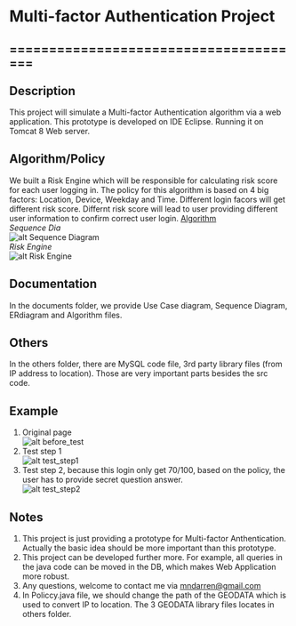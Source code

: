 # Multi-factor Authentication Project
======================================<br/><br/>
Description
--------
This project will simulate a Multi-factor Authentication algorithm via a  web application. This prototype is developed on IDE Eclipse. Running it on Tomcat 8 Web server.

Algorithm/Policy
----------------
We built a Risk Engine which will be responsible for calculating risk score  for each user logging in. The policy for this algorithm is based on  4 big factors: Location, Device, Weekday and Time. Different login facors will get different risk score. Differnt risk score will lead to user providing different user information to confirm correct user login.
[Algorithm](https://github.com/mndarren/Multi-factor-Authentication/blob/master/documents/algorithmPolicy.pdf)<br/>
*Sequence Dia*<br/>
![alt Sequence Diagram](https://github.com/mndarren/Multi-factor-Authentication/blob/master/documents/SequenceDia.PNG)<br/>
*Risk Engine*<br/>
![alt Risk Engine](https://github.com/mndarren/Multi-factor-Authentication/blob/master/documents/RiskEngine.PNG)

Documentation
--------------
In the documents folder, we provide Use Case diagram, Sequence Diagram, ERdiagram and Algorithm files.

Others
---------
In the others folder, there are MySQL code file, 3rd party library files (from IP address to location). Those are very important parts besides the src code.

Example
--------
1. Original page<br/>
![alt before_test]()
2. Test step 1<br/>
![alt test_step1]()
3. Test step 2, because this login only get 70/100, based on the policy, the user has to provide secret question answer.<br/>
![alt test_step2]()

Notes
-------
1. This project is just providing a prototype for Multi-factor Anthentication.  
Actually the basic idea should be more important than this prototype.  
2. This project can be developed further more. For example, all queries in the java code can be moved in the DB, which makes Web Application more robust.
3. Any questions, welcome to contact me via mndarren@gmail.com
4. In Policcy.java file, we should change the path of the GEODATA which is used to convert IP to location. The 3 GEODATA library files locates in others folder.
